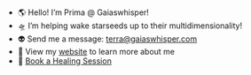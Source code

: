 - 🌎 Hello! I’m Prima @ Gaiaswhisper! 
- 🛸 I’m helping wake starseeds up to their multidimensionality!
- 👽 Send me a message: terra@gaiaswhisper.com
- 🔗 View my [website](https://gaiaswhisper.com) to learn more about me
- 📅 [Book a Healing Session](https://cal.com/gaiaswhisper)

<!---
gaiaswhisper/gaiaswhisper is a ✨ special ✨ repository because its `README.md` (this file) appears on your GitHub profile.
You can click the Preview link to take a look at your changes.
--->
